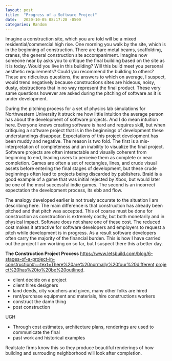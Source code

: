 ```yaml
---
layout: post
title:  "Progress of a Software Project"
date:   2020-10-05 08:17:28 -0500
categories: Random
---
```


Imagine a construction site, which you are told will be a mixed residential/commercial high rise.
One morning you walk by the site, which is in the beginning of construction. There are bare metal beams,
scaffolding, cranes, the general construction site accompaniment.
Imagine now someone near by asks you to critique the final building based on the site as it is today. Would you live in this building?
Will this build meet you personal aesthetic requirements?  Could you recommend the building to others?
These are ridiculous questions, the answers to which on average, I suspect, would trend negatively because constructions sites are 
hideous, noisy, dusty, obstructions that in no way represent the final product. 
These very same questions however are asked during the pitching of software as it is under development.

During the pitching process for a set of physics lab simulations for Northwestern University
it struck me how little intuition the average person has about the development of software projects.
And I do mean intuition here. Everyone knows creating software is hard and requires skill, 
but when critiquing a software project that is in the beginnings of development these understandings disappear.
Expectations of this project development has been
muddy and negative. The reason is two fold. 
The first is a mis-interpretation of completeness and an inability to visualize the final project. 
Software projects are often interactable and visually coherent from beginning
to end, leading users to perceive them as complete or near completion.
Games are often a set of rectangles, lines, and crude visual assets before entering the final stages of development, 
but these crude beginnings often lead to projects being discarded by publishers. Braid is a good example of a
game that was initial rejected by Xbox, but would later be one of the most successful indie games.
The second is an incorrect expectation the development process, its ebb and flow. 


The analogy developed earlier is not truely accurate to the situation I am describing here.
The main difference is that construction has already been pitched and that pitch was accepted.
This of coarse must be done for construction as construction is extremely costly, but both monetarily
and in physical impact. Software does not share one of these cost. The reduced cost makes it 
attractive for software developers and employers to request a pitch while development is in progress.
As a result software developers often carry the majority of the financial burden. This is how I have carried
out the project I am working on so far, but I suspect there this a better day.



<b>The Construction Project Process</b>
https://www.letsbuild.com/blog/6-stages-of-a-project-in-construction#:~:text=There%20are%20normally%20four%20different,project%20has%20to%20be%20outlined.
  - client decide on a project
  - client hires designers
  - land deeds, city vouchers and given, many other folks are hired
  - rent/purchase equipment and materials, hire constructions workers
  - construct the damn thing
  - post construction


UGH
+ Through cost estimates, architecture plans, renderings are used to communicate the final 
+ past work and historical examples

Realstate firms know this so they produce beautiful renderings of how building and surrouding neighborhood
will look after completion.







 
